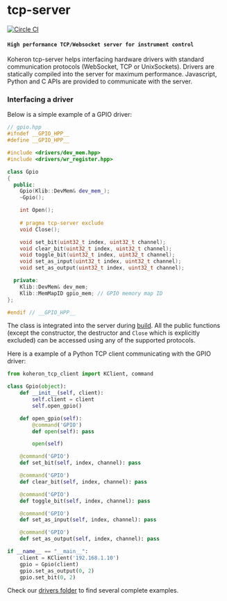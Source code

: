 # tcp-server

[![Circle CI](https://circleci.com/gh/Koheron/tcp-server.svg?style=shield)](https://circleci.com/gh/Koheron/tcp-server)

#### `High performance TCP/Websocket server for instrument control`

Koheron tcp-server helps interfacing hardware drivers with standard communication protocols (WebSocket, TCP or UnixSockets).
Drivers are statically compiled into the server for maximum performance. 
Javascript, Python and C APIs are provided to communicate with the server.

### Interfacing a driver

Below is a simple example of a GPIO driver:

``` cpp
// gpio.hpp
#ifndef __GPIO_HPP__
#define __GPIO_HPP__

#include <drivers/dev_mem.hpp>
#include <drivers/wr_register.hpp>

class Gpio
{
  public:
    Gpio(Klib::DevMem& dev_mem_);
    ~Gpio();

    int Open();
    
    # pragma tcp-server exclude
    void Close();

    void set_bit(uint32_t index, uint32_t channel);
    void clear_bit(uint32_t index, uint32_t channel);
    void toggle_bit(uint32_t index, uint32_t channel);
    void set_as_input(uint32_t index, uint32_t channel);
    void set_as_output(uint32_t index, uint32_t channel);

  private:
    Klib::DevMem& dev_mem;
    Klib::MemMapID gpio_mem; // GPIO memory map ID
};

#endif // __GPIO_HPP__
```

The class is integrated into the server during [build](doc/build.md).
All the public functions (except the constructor, the destructor and `Close` which is explicitly excluded) can be accessed using any of the supported protocols.

Here is a example of a Python TCP client communicating with the GPIO driver:
``` py
from koheron_tcp_client import KClient, command

class Gpio(object):
    def __init__(self, client):
        self.client = client
        self.open_gpio()

    def open_gpio(self):
        @command('GPIO')
        def open(self): pass

        open(self)

    @command('GPIO')
    def set_bit(self, index, channel): pass

    @command('GPIO')
    def clear_bit(self, index, channel): pass

    @command('GPIO')
    def toggle_bit(self, index, channel): pass

    @command('GPIO')
    def set_as_input(self, index, channel): pass

    @command('GPIO')
    def set_as_output(self, index, channel): pass

if __name__ == "__main__":
	client = KClient('192.168.1.10')
	gpio = Gpio(client)
	gpio.set_as_output(0, 2)
	gpio.set_bit(0, 2)
```

Check our [drivers folder](https://github.com/Koheron/zynq-sdk/tree/master/devices) to find several complete examples.
